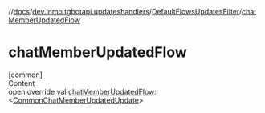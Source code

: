 //[docs](../../../index.md)/[dev.inmo.tgbotapi.updateshandlers](../index.md)/[DefaultFlowsUpdatesFilter](index.md)/[chatMemberUpdatedFlow](chat-member-updated-flow.md)



# chatMemberUpdatedFlow  
[common]  
Content  
open override val [chatMemberUpdatedFlow](chat-member-updated-flow.md): <[CommonChatMemberUpdatedUpdate](../../dev.inmo.tgbotapi.types.update/-common-chat-member-updated-update/index.md)>  



